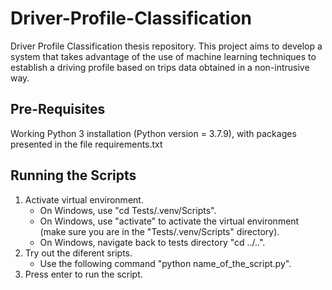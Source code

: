 # Driver-Profile-Classification
Driver Profile Classification thesis repository. This project aims to develop a system that takes advantage of the use of machine learning techniques to
establish a driving profile based on trips data obtained in a non-intrusive way.

Pre-Requisites
--------------

Working Python 3 installation (Python version = 3.7.9), with packages presented in the file requirements.txt


Running the Scripts
-------------------

1. Activate virtual environment.
   * On Windows, use "cd Tests/.venv/Scripts".
   * On Windows, use "activate" to activate the virtual environment (make sure you are in the "Tests/.venv/Scripts" directory).
   * On Windows, navigate back to tests directory "cd ../..".
2. Try out the diferent sripts.
   * Use the following command "python name_of_the_script.py".
3. Press enter to run the script.
